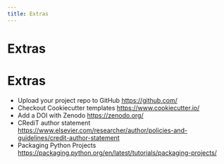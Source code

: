 ```yaml
---
title: Extras
---
```


# Extras

<!-- blank slide -->

# Extras

- Upload your project repo to GitHub
  <https://github.com/>
- Checkout Cookiecutter templates
  <https://www.cookiecutter.io/>
- Add a DOI with Zenodo
  <https://zenodo.org/>
- CRediT author statement
  <https://www.elsevier.com/researcher/author/policies-and-guidelines/credit-author-statement>
- Packaging Python Projects
  <https://packaging.python.org/en/latest/tutorials/packaging-projects/>


<!--
https://cookiecutter.readthedocs.io/en/1.7.3/first_steps.html
-->

<!-- END -->
